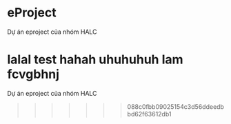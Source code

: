 # eProject

Dự án eproject của nhóm HALC

lalal test
hahah
uhuhuhuh lam
fcvgbhnj
=======
Dự án eproject của nhóm HALC
>>>>>>> 088c0fbb09025154c3d56ddeedbbd62f63612db1
